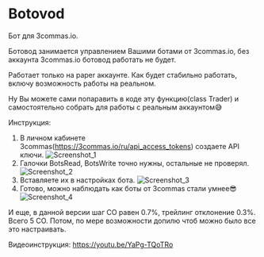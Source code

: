 # Botovod
Бот для 3commas.io.

Ботовод занимается управлением Вашими ботами от 3commas.io, без аккаунта 3commas.io ботовод работать не будет. 

Работает только на paper аккаунте.
Как будет стабильно работать, включу возможность работы на реальном.

Ну Вы можете сами попаравить в коде эту функцию(class Trader) и самостоятельно собрать для работы с реальным аккаунтом😅

Инструкция:
1. В личном кабинете 3commas(https://3commas.io/ru/api_access_tokens) создаете API ключи.
![Screenshot_1](https://user-images.githubusercontent.com/3332087/136768982-2cfb3fd8-3db3-4066-a480-ca58361401e1.png)
2. Галочки BotsRead, BotsWrite точно нужны, остальные не проверял.
![Screenshot_2](https://user-images.githubusercontent.com/3332087/136769215-38d8c7cd-57c2-4c0a-be9b-93a3b8176769.png)
3. Вставляете их в настройках бота.
![Screenshot_3](https://user-images.githubusercontent.com/3332087/136769581-dde07183-90bc-4e82-860d-17ca71212a92.png)
4. Готово, можно наблюдать как боты от 3commas стали умнее😎
![Screenshot_4](https://user-images.githubusercontent.com/3332087/136769593-9eb4c6b6-2c1b-4f01-8d3b-f5501d291862.png)

И еще, в данной версии шаг СО равен 0.7%, трейлинг отклонение 0.3%. Всего 5 СО.
Потом, по мере возможности допилю чтоб можно было все это настраивать.

Видеоинструкция: https://youtu.be/YaPg-TQoTRo
